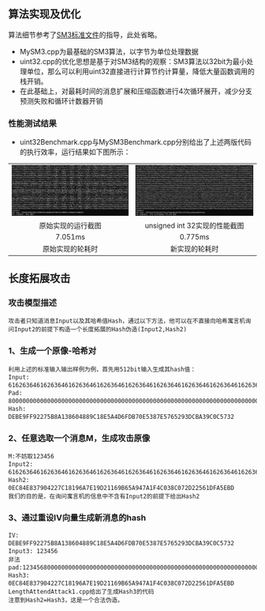 ## 算法实现及优化
算法细节参考了[SM3标准文件](https://oscca.gov.cn/sca/xxgk/2010-12/17/1002389/files/302a3ada057c4a73830536d03e683110.pdf)的指导，此处省略。
- MySM3.cpp为最基础的SM3算法，以字节为单位处理数据
- uint32.cpp的优化思想是基于对SM3结构的观察：SM3算法以32bit为最小处理单位，那么可以利用uint32直接进行计算节约计算量，降低大量函数调用的栈开销。
- 在此基础上，对最耗时间的消息扩展和压缩函数进行4次循环展开，减少分支预测失败和循环计数器开销
### 性能测试结果
- uint32Benchmark.cpp与MySM3Benchmark.cpp分别给出了上述两版代码的执行效率，运行结果如下图所示：

| | |
| :-: | :-: |
| ![MySM3.png](https://github.com/Maoyu37/Creative_Project_homework/blob/main/Project4_SM3SpeedUP/MySM3.png) | ![uint32.png](https://github.com/Maoyu37/Creative_Project_homework/blob/main/Project4_SM3SpeedUP/uint32.png) |
| 原始实现的运行截图 | unsigned int 32实现的性能截图 |
| 7.051ms | 0.775ms |
| 原始实现的轮耗时 | 新实现的轮耗时 |
## 长度拓展攻击
### 攻击模型描述
    攻击者只知道消息Input以及其哈希值Hash，通过以下方法，他可以在不直接向哈希寓言机询问Input2的前提下构造一个长度拓展的Hash伪造(Input2,Hash2)
### 1、生成一个原像-哈希对
    利用上述的标准输入输出样例为例，首先用512bit输入生成其hash值：
    Input:  61626364616263646162636461626364616263646162636461626364616263646162636461626364616263646162636461626364616263646162636461626364
    Pad:    80000000000000000000000000000000000000000000000000000000000000000000000000000000000000000000000000000000000000000000000000000200
    Hash:   DEBE9FF92275B8A138604889C18E5A4D6FDB70E5387E5765293DCBA39C0C5732
### 2、任意选取一个消息M，生成攻击原像
    M:不妨取123456
    Input2: 6162636461626364616263646162636461626364616263646162636461626364616263646162636461626364616263646162636461626364616263646162636480000000000000000000000000000000000000000000000000000000000000000000000000000000000000000000000000000000000000000000000000000200123456
    Hash2:  0EC84E837904227C18196A7E19D21169B65A947A1F4C038C072D22561DFA5EBD
    我们的目的是，在询问寓言机的信息中不含有Input2的前提下给出Hash2
### 3、通过重设IV向量生成新消息的hash
    IV:     DEBE9FF92275B8A138604889C18E5A4D6FDB70E5387E5765293DCBA39C0C5732
    Input3: 123456
    非法pad:12345680000000000000000000000000000000000000000000000000000000000000000000000000000000000000000000000000000000000000000000000418
    Hash3:  0EC84E837904227C18196A7E19D21169B65A947A1F4C038C072D22561DFA5EBD
    LengthAttendAttack1.cpp给出了生成Hash3的代码
    注意到Hash2=Hash3，这是一个合法伪造。